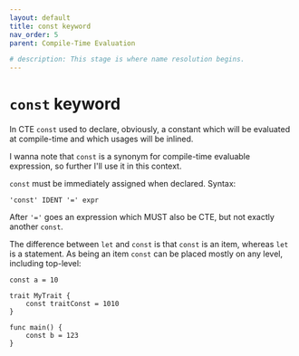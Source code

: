 ```yaml
---
layout: default
title: const keyword
nav_order: 5
parent: Compile-Time Evaluation

# description: This stage is where name resolution begins.
---
```


# `const` keyword

In CTE `const` used to declare, obviously, a constant which will be evaluated at compile-time and which usages will be inlined.

I wanna note that `const` is a synonym for compile-time evaluable expression, so further I'll use it in this context.

`const` must be immediately assigned when declared. Syntax:

```text
'const' IDENT '=' expr
```

After `'='` goes an expression which MUST also be CTE, but not exactly another `const`.

The difference between `let` and `const` is that `const` is an item, whereas `let` is a statement. As being an item `const` can be placed mostly on any level, including top-level:

```text
const a = 10

trait MyTrait {
    const traitConst = 1010
}

func main() {
    const b = 123
}
```



